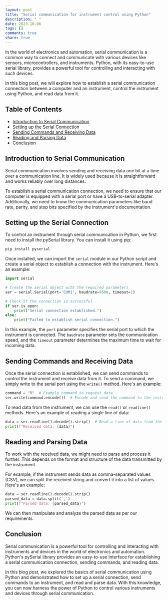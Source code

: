 ```yaml
---
layout: post
title: "Serial communication for instrument control using Python"
description: " "
date: 2023-10-06
tags: []
comments: true
share: true
---
```


In the world of electronics and automation, serial communication is a common way to connect and communicate with various devices like sensors, microcontrollers, and instruments. Python, with its easy-to-use serial library, provides a powerful tool for controlling and interacting with such devices.

In this blog post, we will explore how to establish a serial communication connection between a computer and an instrument, control the instrument using Python, and read data from it.

## Table of Contents
- [Introduction to Serial Communication](#introduction-to-serial-communication)
- [Setting up the Serial Connection](#setting-up-the-serial-connection)
- [Sending Commands and Receiving Data](#sending-commands-and-receiving-data)
- [Reading and Parsing Data](#reading-and-parsing-data)
- [Conclusion](#conclusion)

## Introduction to Serial Communication

Serial communication involves sending and receiving data one bit at a time over a communication line. It is widely used because it is straightforward and works reliably over long distances.

To establish a serial communication connection, we need to ensure that our computer is equipped with a serial port or have a USB-to-serial adapter. Additionally, we need to know the communication parameters like baud rate, parity, and stop bits specified by the instrument's documentation.

## Setting up the Serial Connection

To control an instrument through serial communication in Python, we first need to install the pySerial library. You can install it using pip:

```python
pip install pyserial
```

Once installed, we can import the `serial` module in our Python script and create a serial object to establish a connection with the instrument. Here's an example:

```python
import serial

# Create the serial object with the required parameters
ser = serial.Serial(port='COM1', baudrate=9600, timeout=1)

# Check if the connection is successful
if ser.is_open:
    print("Serial connection established.")
else:
    print("Failed to establish serial connection.")
```

In this example, the `port` parameter specifies the serial port to which the instrument is connected. The `baudrate` parameter sets the communication speed, and the `timeout` parameter determines the maximum time to wait for incoming data.

## Sending Commands and Receiving Data

Once the serial connection is established, we can send commands to control the instrument and receive data from it. To send a command, we simply write to the serial port using the `write()` method. Here's an example:

```python
command = "R"  # Example command to request data
ser.write(command.encode())  # Encode and send the command to the instrument
```

To read data from the instrument, we can use the `read()` or `readline()` methods. Here's an example of reading a single line of data:

```python
data = ser.readline().decode().strip()  # Read a line of data from the instrument and decode it
print(f"Received data: {data}")
```

## Reading and Parsing Data

To work with the received data, we might need to parse and process it further. This depends on the format and structure of the data transmitted by the instrument.

For example, if the instrument sends data as comma-separated values (CSV), we can split the received string and convert it into a list of values. Here's an example:

```python
data = ser.readline().decode().strip()
parsed_data = data.split(',')
print(f"Parsed data: {parsed_data}")
```

We can then manipulate and analyze the parsed data as per our requirements.

## Conclusion

Serial communication is a powerful tool for controlling and interacting with instruments and devices in the world of electronics and automation. Python's pySerial library provides an easy-to-use interface for establishing a serial communication connection, sending commands, and reading data.

In this blog post, we explored the basics of serial communication using Python and demonstrated how to set up a serial connection, send commands to an instrument, and read and parse data. With this knowledge, you can now harness the power of Python to control various instruments and devices through serial communication.